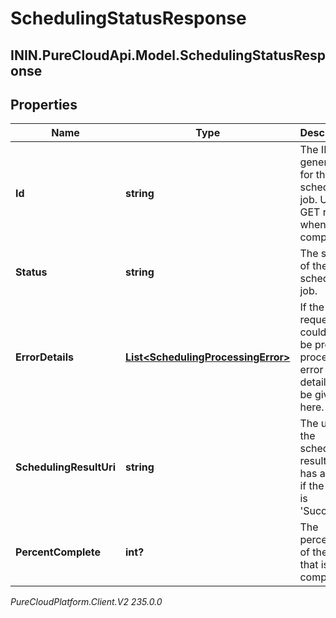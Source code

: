 # SchedulingStatusResponse

## ININ.PureCloudApi.Model.SchedulingStatusResponse

## Properties

|Name | Type | Description | Notes|
|------------ | ------------- | ------------- | -------------|
| **Id** | **string** | The ID generated for the scheduling job.  Use to GET result when job is completed. | [optional] |
| **Status** | **string** | The status of the scheduling job. | [optional] |
| **ErrorDetails** | [**List&lt;SchedulingProcessingError&gt;**](SchedulingProcessingError) | If the request could not be properly processed, error details will be given here. | [optional] |
| **SchedulingResultUri** | **string** | The uri of the scheduling result. It has a value if the status is &#39;Success&#39;. | [optional] |
| **PercentComplete** | **int?** | The percentage of the job that is complete. | [optional] |



_PureCloudPlatform.Client.V2 235.0.0_
